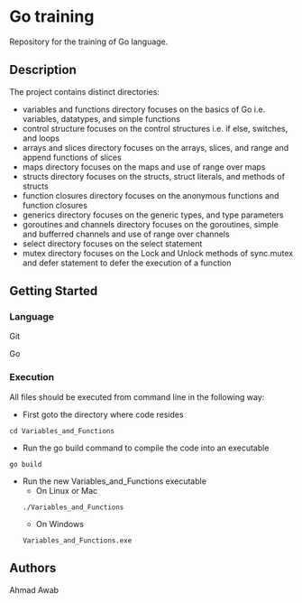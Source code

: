 # Go training 
Repository for the training of Go language.

## Description

The project contains distinct directories:
- variables and functions directory focuses on the basics of Go i.e. variables, datatypes, and simple functions
- control structure focuses on the control structures i.e. if else, switches, and loops
- arrays and slices directory focuses on the arrays, slices, and range and append functions of slices
- maps directory focuses on the maps and use of range over maps
- structs directory focuses on the structs, struct literals, and methods of structs
- function closures directory focuses on the anonymous functions and function closures
- generics directory focuses on the generic types, and type parameters
- goroutines and channels directory focuses on the goroutines, simple and bufferred channels and use of range over channels
- select directory focuses on the select statement
- mutex directory focuses on the Lock and Unlock methods of sync.mutex and defer statement to defer the execution of a function 

## Getting Started

### Language

Git

Go

### Execution

All files should be executed from command line in the following way:
- First goto the directory where code resides
```
cd Variables_and_Functions
```

- Run the go build command to compile the code into an executable
```
go build
```

- Run the new Variables_and_Functions executable
  - On Linux or Mac 
  ```
  ./Variables_and_Functions
  ```
  - On Windows
  ```
  Variables_and_Functions.exe
  ```

## Authors

Ahmad Awab

